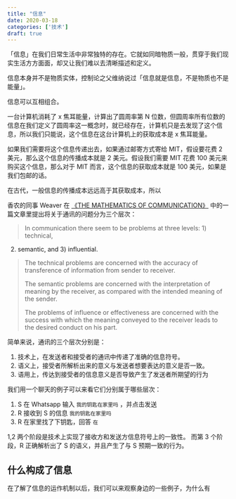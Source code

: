 ```yaml
---
title: "信息"
date: 2020-03-18
categories: ['技术']
draft: true
---
```


「信息」在我们日常生活中非常独特的存在。它就如同暗物质一般，贯穿于我们现实生活方方面面，却又让我们难以去清晰描述和定义。

信息本身并不是物质实体，控制论之父维纳说过「信息就是信息，不是物质也不是能量」。

信息可以互相组合。

一台计算机消耗了 x 焦耳能量，计算出了圆周率第 N 位数，但圆周率所有位数的信息在我们定义了圆周率这一概念时，就已经存在，计算机只是去发现了这个信息，所以我们只能说，这个信息在这台计算机上的获取成本是 x 焦耳能量。

如果我们需要将这个信息传递出去，如果通过邮寄方式寄给 MIT，假设要花费 2 美元，那么这个信息的传播成本就是 2 美元。假设我们需要 MIT 花费 100 美元来购买这个信息，那么对于 MIT 而言，这个信息的获取成本就是 100 美元，如果是我们包邮的话。

在古代，一般信息的传播成本远远高于其获取成本，所以

香农的同事 Weaver 在 [《THE MATHEMATICS OF COMMUNICATION》](http://www.mt-archive.info/50/SciAm-1949-Weaver.pdf) 中的一篇文章里提出将关于通讯的问题分为三个层次：

> In communication there seem to be
problems at three levels: 1) technical,
2) semantic, and 3) influential. 
> 
> The technical problems are concerned with the accuracy of transference of information from sender to receiver. 
> 
> The semantic problems are concerned with the interpretation of meaning by the receiver, as compared with the intended meaning of the sender. 
> 
> The problems of influence or effectiveness are concerned with the success with which the meaning conveyed to the receiver leads to the desired conduct on his part.

简单来说，通讯的三个层次分别是：

1. 技术上，在发送者和接受者的通讯中传递了准确的信息符号。
2. 语义上，接受者所解析出来的意义与发送者想要表达的意义是否一致。
3. 语用上，传达到接受者的信息意义是否导致产生了发送者所期望的行为

我们用一个聊天的例子可以来看它们分别属于哪些层次：

1. S 在 Whatsapp 输入 `我的钥匙在家里吗` ，并点击发送
2. R 接收到 S 的信息 `我的钥匙在家里吗`
3. R 在家里找了下钥匙，回答 `在`

1,2 两个阶段是技术上实现了接收方和发送方信息符号上的一致性。
而第 3 个阶段，R 正确解析出了 S 的语义，并且产生了与 S 预期一致的行为。

## 什么构成了信息

在了解了信息的运作机制以后，我们可以来观察身边的一些例子，为什么有


